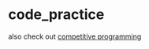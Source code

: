# code_practice
also check out <a href = "https://github.com/ashish-3916/competitive-programming" > competitive programming </a>
